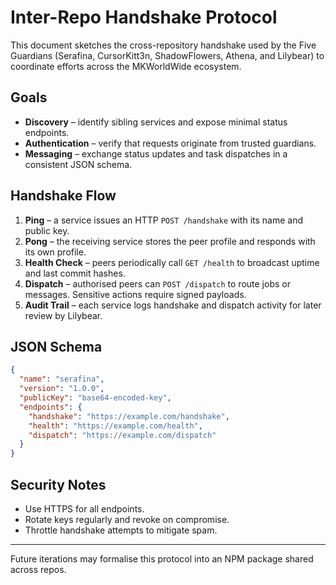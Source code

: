 # Inter-Repo Handshake Protocol

This document sketches the cross-repository handshake used by the Five Guardians (Serafina, CursorKitt3n, ShadowFlowers, Athena, and Lilybear) to coordinate efforts across the MKWorldWide ecosystem.

## Goals

- **Discovery** – identify sibling services and expose minimal status endpoints.
- **Authentication** – verify that requests originate from trusted guardians.
- **Messaging** – exchange status updates and task dispatches in a consistent JSON schema.

## Handshake Flow

1. **Ping** – a service issues an HTTP `POST /handshake` with its name and public key.
2. **Pong** – the receiving service stores the peer profile and responds with its own profile.
3. **Health Check** – peers periodically call `GET /health` to broadcast uptime and last commit hashes.
4. **Dispatch** – authorised peers can `POST /dispatch` to route jobs or messages. Sensitive actions require signed payloads.
5. **Audit Trail** – each service logs handshake and dispatch activity for later review by Lilybear.

## JSON Schema

```json
{
  "name": "serafina",
  "version": "1.0.0",
  "publicKey": "base64-encoded-key",
  "endpoints": {
    "handshake": "https://example.com/handshake",
    "health": "https://example.com/health",
    "dispatch": "https://example.com/dispatch"
  }
}
```

## Security Notes

- Use HTTPS for all endpoints.
- Rotate keys regularly and revoke on compromise.
- Throttle handshake attempts to mitigate spam.

---
Future iterations may formalise this protocol into an NPM package shared across repos.
